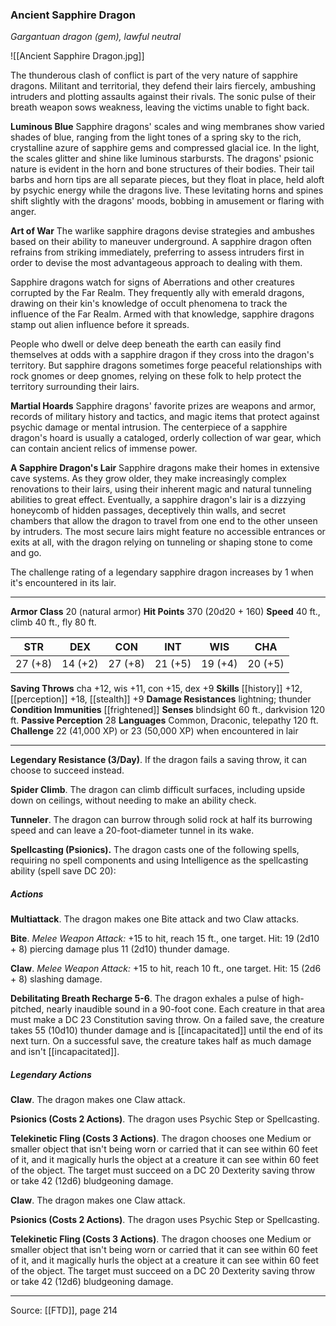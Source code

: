 ### Ancient Sapphire Dragon
_Gargantuan dragon (gem), lawful neutral_

![[Ancient Sapphire Dragon.jpg]]

The thunderous clash of conflict is part of the very nature of sapphire dragons. Militant and territorial, they defend their lairs fiercely, ambushing intruders and plotting assaults against their rivals. The sonic pulse of their breath weapon sows weakness, leaving the victims unable to fight back.


**Luminous Blue** Sapphire dragons' scales and wing membranes show varied shades of blue, ranging from the light tones of a spring sky to the rich, crystalline azure of sapphire gems and compressed glacial ice. In the light, the scales glitter and shine like luminous starbursts. The dragons' psionic nature is evident in the horn and bone structures of their bodies. Their tail barbs and horn tips are all separate pieces, but they float in place, held aloft by psychic energy while the dragons live. These levitating horns and spines shift slightly with the dragons' moods, bobbing in amusement or flaring with anger.

**Art of War** The warlike sapphire dragons devise strategies and ambushes based on their ability to maneuver underground. A sapphire dragon often refrains from striking immediately, preferring to assess intruders first in order to devise the most advantageous approach to dealing with them.

Sapphire dragons watch for signs of Aberrations and other creatures corrupted by the Far Realm. They frequently ally with emerald dragons, drawing on their kin's knowledge of occult phenomena to track the influence of the Far Realm. Armed with that knowledge, sapphire dragons stamp out alien influence before it spreads.

People who dwell or delve deep beneath the earth can easily find themselves at odds with a sapphire dragon if they cross into the dragon's territory. But sapphire dragons sometimes forge peaceful relationships with rock gnomes or deep gnomes, relying on these folk to help protect the territory surrounding their lairs.

**Martial Hoards** Sapphire dragons' favorite prizes are weapons and armor, records of military history and tactics, and magic items that protect against psychic damage or mental intrusion. The centerpiece of a sapphire dragon's hoard is usually a cataloged, orderly collection of war gear, which can contain ancient relics of immense power.

**A Sapphire Dragon's Lair** Sapphire dragons make their homes in extensive cave systems. As they grow older, they make increasingly complex renovations to their lairs, using their inherent magic and natural tunneling abilities to great effect. Eventually, a sapphire dragon's lair is a dizzying honeycomb of hidden passages, deceptively thin walls, and secret chambers that allow the dragon to travel from one end to the other unseen by intruders. The most secure lairs might feature no accessible entrances or exits at all, with the dragon relying on tunneling or shaping stone to come and go.

The challenge rating of a legendary sapphire dragon increases by 1 when it's encountered in its lair.

---

**Armor Class** 20 (natural armor)
**Hit Points** 370 (20d20 + 160)
**Speed** 40 ft., climb 40 ft., fly 80 ft.

| STR     | DEX     | CON     | INT     | WIS     | CHA     |
|---------|---------|---------|---------|---------|---------|
| 27 (+8) | 14 (+2) | 27 (+8) | 21 (+5) | 19 (+4) | 20 (+5) |

**Saving Throws** cha +12, wis +11, con +15, dex +9
**Skills** [[history]] +12, [[perception]] +18, [[stealth]] +9
**Damage Resistances** lightning; thunder
**Condition Immunities** [[frightened]]
**Senses** blindsight 60 ft., darkvision 120 ft.
**Passive Perception** 28
**Languages** Common, Draconic, telepathy 120 ft.
**Challenge** 22 (41,000 XP) or 23 (50,000 XP) when encountered in lair

---

**Legendary Resistance (3/Day)**. If the dragon fails a saving throw, it can choose to succeed instead.

**Spider Climb**. The dragon can climb difficult surfaces, including upside down on ceilings, without needing to make an ability check.

**Tunneler**. The dragon can burrow through solid rock at half its burrowing speed and can leave a 20-foot-diameter tunnel in its wake.

**Spellcasting (Psionics).** The dragon casts one of the following spells, requiring no spell components and using Intelligence as the spellcasting ability (spell save DC 20):

##### Actions
**Multiattack**. The dragon makes one Bite attack and two Claw attacks.

**Bite**. _Melee Weapon Attack:_ +15 to hit, reach 15 ft., one target. Hit: 19 (2d10 + 8) piercing damage plus 11 (2d10) thunder damage.

**Claw**. _Melee Weapon Attack:_ +15 to hit, reach 10 ft., one target. Hit: 15 (2d6 + 8) slashing damage.

**Debilitating Breath Recharge 5-6**. The dragon exhales a pulse of high-pitched, nearly inaudible sound in a 90-foot cone. Each creature in that area must make a DC 23 Constitution saving throw. On a failed save, the creature takes 55 (10d10) thunder damage and is [[incapacitated]] until the end of its next turn. On a successful save, the creature takes half as much damage and isn't [[incapacitated]].

##### Legendary Actions
**Claw**. The dragon makes one Claw attack.

**Psionics (Costs 2 Actions)**. The dragon uses Psychic Step or Spellcasting.

**Telekinetic Fling (Costs 3 Actions)**. The dragon chooses one Medium or smaller object that isn't being worn or carried that it can see within 60 feet of it, and it magically hurls the object at a creature it can see within 60 feet of the object. The target must succeed on a DC 20 Dexterity saving throw or take 42 (12d6) bludgeoning damage.

**Claw**. The dragon makes one Claw attack.

**Psionics (Costs 2 Actions)**. The dragon uses Psychic Step or Spellcasting.

**Telekinetic Fling (Costs 3 Actions)**. The dragon chooses one Medium or smaller object that isn't being worn or carried that it can see within 60 feet of it, and it magically hurls the object at a creature it can see within 60 feet of the object. The target must succeed on a DC 20 Dexterity saving throw or take 42 (12d6) bludgeoning damage.


---

Source: [[FTD]], page 214